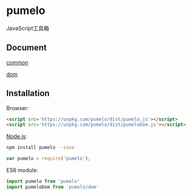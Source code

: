 # pumelo

JavaScript工具箱

## Document
[common](./doc/common.md)

[dom](./doc/dom.md)

## Installation

Browser:

```html
<script src='https://unpkg.com/pumelo/dist/pumelo.js'></script>
<script src='https://unpkg.com/pumelo/dist/pumeloDom.js'></script>
```

[Node.js](http://nodejs.org):

```bash
npm install pumelo --save
```

```js
var pumelo = require('pumelo');
```

ES6 module:

```js
import pumelo from 'pumelo'
import pumeloDom from 'pumelo/dom'
```